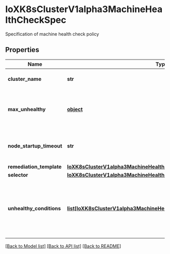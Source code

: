 # IoXK8sClusterV1alpha3MachineHealthCheckSpec

Specification of machine health check policy
## Properties
Name | Type | Description | Notes
------------ | ------------- | ------------- | -------------
**cluster_name** | **str** | ClusterName is the name of the Cluster this object belongs to. | 
**max_unhealthy** | [**object**](.md) | Any further remediation is only allowed if at most \&quot;MaxUnhealthy\&quot; machines selected by \&quot;selector\&quot; are not healthy. | [optional] 
**node_startup_timeout** | **str** | Machines older than this duration without a node will be considered to have failed and will be remediated. | [optional] 
**remediation_template** | [**IoXK8sClusterV1alpha3MachineHealthCheckSpecRemediationTemplate**](IoXK8sClusterV1alpha3MachineHealthCheckSpecRemediationTemplate.md) |  | [optional] 
**selector** | [**IoXK8sClusterV1alpha3MachineHealthCheckSpecSelector**](IoXK8sClusterV1alpha3MachineHealthCheckSpecSelector.md) |  | 
**unhealthy_conditions** | [**list[IoXK8sClusterV1alpha3MachineHealthCheckSpecUnhealthyConditions]**](IoXK8sClusterV1alpha3MachineHealthCheckSpecUnhealthyConditions.md) | UnhealthyConditions contains a list of the conditions that determine whether a node is considered unhealthy.  The conditions are combined in a logical OR, i.e. if any of the conditions is met, the node is unhealthy. | 

[[Back to Model list]](../README.md#documentation-for-models) [[Back to API list]](../README.md#documentation-for-api-endpoints) [[Back to README]](../README.md)


